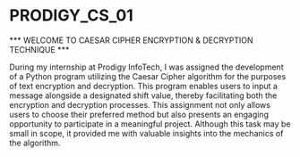 # PRODIGY_CS_01 #

*** WELCOME TO CAESAR CIPHER ENCRYPTION & DECRYPTION TECHNIQUE ***

During my internship at Prodigy InfoTech, I was assigned the development of a Python program utilizing the Caesar Cipher algorithm for the purposes of text encryption and decryption. This program enables users to input a message alongside a designated shift value, thereby facilitating both the encryption and decryption processes. This assignment not only allows users to choose their preferred method but also presents an engaging opportunity to participate in a meaningful project. Although this task may be small in scope, it provided me with valuable insights into the mechanics of the algorithm.
